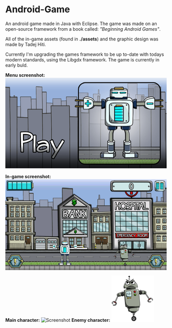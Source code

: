 # Android-Game
An android game made in Java with Eclipse. The game was made on an open-source framework from a book called: <i>"Beginning Android Games"</i>. 

All of the in-game assets (found in <b>./assets</b>) and the graphic design was made by Tadej Hiti. 

Currently I'm upgrading the games framework to be up to-date with todays modern standards, using the Libgdx framework. The game is currently in early buld.

<b>Menu screenshot:</b> 
![Screenshot](AndroidGame/assets/menu.png)

<b>In-game screenshot:</b> 
![Screenshot](AndroidGame/assets/Screenshot_2015-05-11-17-42-58.png)


<b>Main character:</b> 
![Screenshot](https://photos-4.dropbox.com/t/2/AAAxdKpmvAV7OuAidO43d4ZsARGmH9Puvf0vGnjU-LyBVg/12/19529409/png/32x32/1/1432821600/0/2/Pre-Battery.png/CMH9pwkgASACIAMgBCAFIAYoASgCKAM/Z4PFdqkGxmuRetmBBj7kYSDMISILjGwX5uzY9Pi8xLE?size_mode=5)                         <b>Enemy character:</b> ![Screenshot](AndroidGame/assets/robot1.png)


